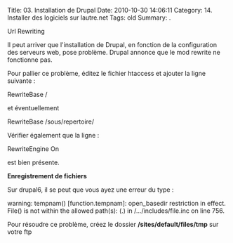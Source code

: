 Title: 03. Installation de Drupal 
Date: 2010-10-30 14:06:11
Category: 14. Installer des logiciels sur lautre.net
Tags: old
Summary:  . 

Url Rewriting 

Il peut arriver que l'installation de Drupal, en fonction de la configuration des serveurs web, pose problème. Drupal annonce que le mod rewrite ne fonctionne pas.

Pour pallier ce problème, éditez le fichier htaccess et ajouter la ligne suivante :


<quote>RewriteBase /</quote>


et éventuellement

<quote>
RewriteBase /sous/repertoire/</quote>


Vérifier également que la ligne :


<quote>RewriteEngine On</quote>


est bien présente.


**Enregistrement de fichiers** 

Sur drupal6, il se peut que vous ayez une erreur du type :


<quote>warning: tempnam() [function.tempnam]: open_basedir restriction in effect. File() is not within the allowed path(s): (.) in /.../includes/file.inc on line 756.</quote>


Pour résoudre ce problème, créez le dossier **/sites/default/files/tmp** sur votre ftp
